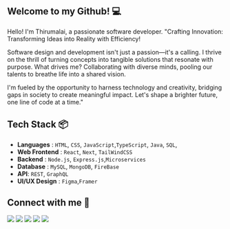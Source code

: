 ## Welcome to my Github! 💻

<p>Hello! I'm Thirumalai, a passionate software developer.
"Crafting Innovation: Transforming Ideas into Reality with Efficiency!

Software design and development isn't just a passion—it's a calling. I thrive on the thrill of turning concepts into tangible solutions that resonate with purpose. What drives me? Collaborating with diverse minds, pooling our talents to breathe life into a shared vision.

I'm fueled by the opportunity to harness technology and creativity, bridging gaps in society to create meaningful impact. Let's shape a brighter future, one line of code at a time."
</p>


## Tech Stack 📦

- <b>Languages</b> : ```HTML```, ```CSS```, `JavaScript`,`TypeScript`, `Java`, `SQL`,
- <b>Web Frontend</b> : `React`, `Next`, `TailWindCSS`
- <b>Backend</b> : `Node.js`, `Express.js`,`Microservices`
- <b>Database</b> : `MySQL`, `MongoDB`, `FireBase`
- <b>API</b>: `REST`, `GraphQL`
- <b>UI/UX Design</b> : `Figma`,`Framer`

## Connect with me 🔗

<p align="left">
  <a href = "mailto:mthirumalai2905@gmail.com"><img src="https://img.shields.io/badge/-Gmail-%23333?style=for-the-badge&logo=gmail&logoColor=red" target="_blank"/></a>
  <a href = "https://www.linkedin.com/in/mthirumalai2905/"><img src="https://img.shields.io/badge/-Linkedin-%23333?style=for-the-badge&logo=linkedin&logoColor=blue" target="_blank"/></a>
   <a href = "https://leetcode.com/mthirumalai2905/"><img src="https://img.shields.io/badge/-Leetcode-%23333?style=for-the-badge&logo=leetcode&logoColor=yellow" target="_blank"/></a>
   <a href = "https://tthirruu.hashnode.dev/"><img src="https://img.shields.io/badge/-hashnode-%23333?style=for-the-badge&logo=hashnode&logoColor=darkblue" target="_blank"/></a>
   <a href = "https://final-portfolio-xrsz.vercel.app/"><img src="https://img.shields.io/badge/-portfolio-%23333?style=for-the-badge&logo=portfolio&logoColor=orange" target="_blank"/></a>
</p>




